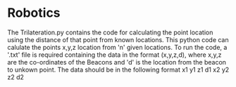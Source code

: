 # Robotics
The Trilateration.py contains the code for calculating the point location using the distance of that point from known locations. This python code can calulate the points x,y,z location from 'n' given locations. 
To run the code, a '.txt' file is required containing the data in the format (x,y,z,d), where x,y,z are the co-ordinates of the Beacons and 'd' is the location from the beacon to unkown point.
The data should be in the following format
x1 y1 z1 d1
x2 y2 z2 d2
